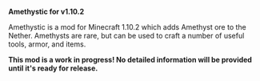**Amethystic for v1.10.2**

Amethystic is a mod for Minecraft 1.10.2 which adds Amethyst ore to the Nether. Amethysts are rare, but can be used to craft a number of useful tools, armor, and items.

**This mod is a work in progress! No detailed information will be provided until it's ready for release.**